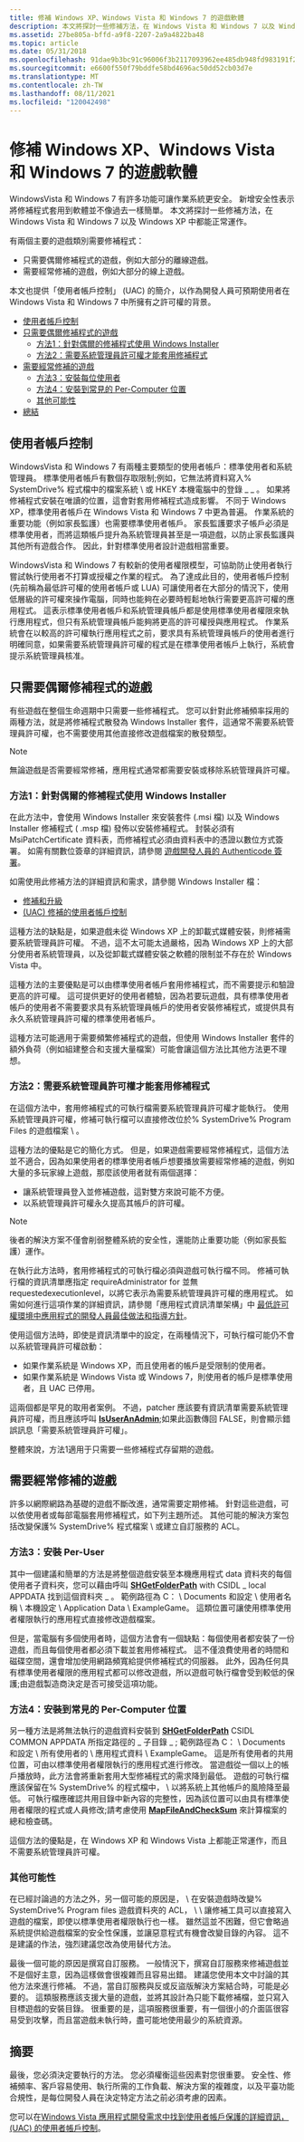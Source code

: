```yaml
---
title: 修補 Windows XP、Windows Vista 和 Windows 7 的遊戲軟體
description: 本文將探討一些修補方法，在 Windows Vista 和 Windows 7 以及 Windows XP 中都能正常運作。
ms.assetid: 27be805a-bffd-a9f8-2207-2a9a4822ba48
ms.topic: article
ms.date: 05/31/2018
ms.openlocfilehash: 91dae9b3bc91c96006f3b2117093962ee485db948fd983191f2db3c7f88fb33a
ms.sourcegitcommit: e6600f550f79bddfe58bd4696ac50dd52cb03d7e
ms.translationtype: MT
ms.contentlocale: zh-TW
ms.lasthandoff: 08/11/2021
ms.locfileid: "120042498"
---
```

# <a name="patching-game-software-in-windows-xp-windows-vista-and-windows-7"></a>修補 Windows XP、Windows Vista 和 Windows 7 的遊戲軟體

WindowsVista 和 Windows 7 有許多功能可讓作業系統更安全。 新增安全性表示將修補程式套用到軟體並不像過去一樣簡單。 本文將探討一些修補方法，在 Windows Vista 和 Windows 7 以及 Windows XP 中都能正常運作。

有兩個主要的遊戲類別需要修補程式：

-   只需要偶爾修補程式的遊戲，例如大部分的離線遊戲。
-   需要經常修補的遊戲，例如大部分的線上遊戲。

本文也提供「使用者帳戶控制」 (UAC) 的簡介，以作為開發人員可預期使用者在 Windows Vista 和 Windows 7 中所擁有之許可權的背景。

-   [使用者帳戶控制](#user-account-control)
-   [只需要偶爾修補程式的遊戲](#games-that-require-only-occasional-patches)
    -   [方法1：針對偶爾的修補程式使用 Windows Installer](#method-1-use-windows-installer-for-occasional-patches)
    -   [方法2：需要系統管理員許可權才能套用修補程式](#method-2-require-administrator-rights-to-apply-patches)
-   [需要經常修補的遊戲](#games-that-require-frequent-patches)
    -   [方法3：安裝每位使用者](#method-3-install-per-user)
    -   [方法4：安裝到常見的 Per-Computer 位置](#method-4-install-to-a-common-per-computer-location)
    -   [其他可能性](#other-possibilities)
-   [總結](#summary)

## <a name="user-account-control"></a>使用者帳戶控制

WindowsVista 和 Windows 7 有兩種主要類型的使用者帳戶：標準使用者和系統管理員。 標準使用者帳戶有數個存取限制;例如，它無法將資料寫入% SystemDrive% 程式檔中的檔案系統 \\ 或 HKEY 本機電腦中的登錄 \_ \_ 。 如果將修補程式安裝在唯讀的位置，這會對套用修補程式造成影響。 不同于 Windows XP，標準使用者帳戶在 Windows Vista 和 Windows 7 中更為普遍。 作業系統的重要功能（例如家長監護）也需要標準使用者帳戶。 家長監護要求子帳戶必須是標準使用者，而將這類帳戶提升為系統管理員甚至是一項遊戲，以防止家長監護與其他所有遊戲合作。 因此，針對標準使用者設計遊戲相當重要。

WindowsVista 和 Windows 7 有較新的使用者權限模型，可協助防止使用者執行嘗試執行使用者不打算或授權之作業的程式。 為了達成此目的，使用者帳戶控制 (先前稱為最低許可權的使用者帳戶或 LUA) 可讓使用者在大部分的情況下，使用低層級的許可權來操作電腦，同時也能夠在必要時輕鬆地執行需要更高許可權的應用程式。 這表示標準使用者帳戶和系統管理員帳戶都是使用標準使用者權限來執行應用程式，但只有系統管理員帳戶能夠將更高的許可權授與應用程式。 作業系統會在以較高的許可權執行應用程式之前，要求具有系統管理員帳戶的使用者進行明確同意，如果需要系統管理員許可權的程式是在標準使用者帳戶上執行，系統會提示系統管理員核准。

## <a name="games-that-require-only-occasional-patches"></a>只需要偶爾修補程式的遊戲

有些遊戲在整個生命週期中只需要一些修補程式。 您可以針對此修補頻率採用的兩種方法，就是將修補程式散發為 Windows Installer 套件，這通常不需要系統管理員許可權，也不需要使用其他直接修改遊戲檔案的散發類型。

> [!Note]  
> 無論遊戲是否需要經常修補，應用程式通常都需要安裝或移除系統管理員許可權。

 

### <a name="method-1-use-windows-installer-for-occasional-patches"></a>方法1：針對偶爾的修補程式使用 Windows Installer

在此方法中，會使用 Windows Installer 來安裝套件 (.msi 檔) 以及 Windows Installer 修補程式 ( .msp 檔) 發佈以安裝修補程式。 封裝必須有 MsiPatchCertificate 資料表，而修補程式必須由資料表中的憑證以數位方式簽署。 如需有關數位簽章的詳細資訊，請參閱 [遊戲開發人員的 Authenticode 簽署](/windows/desktop/DxTechArts/authenticode-signing-for-game-developers)。

如需使用此修補方法的詳細資訊和需求，請參閱 Windows Installer 檔：

-   [修補和升級](/windows/desktop/Msi/patching-and-upgrades)
-   [ (UAC) 修補的使用者帳戶控制](/windows/desktop/Msi/user-account-control--uac--patching)

這種方法的缺點是，如果遊戲未從 Windows XP 上的卸載式媒體安裝，則修補需要系統管理員許可權。 不過，這不太可能太過嚴格，因為 Windows XP 上的大部分使用者系統管理員，以及從卸載式媒體安裝之軟體的限制並不存在於 Windows Vista 中。

這種方法的主要優點是可以由標準使用者帳戶套用修補程式，而不需要提示和驗證更高的許可權。 這可提供更好的使用者體驗，因為若要玩遊戲，具有標準使用者帳戶的使用者不需要要求具有系統管理員帳戶的使用者安裝修補程式，或提供具有永久系統管理員許可權的標準使用者帳戶。

這種方法可能適用于需要頻繁修補程式的遊戲，但使用 Windows Installer 套件的額外負荷（例如組建整合和支援大量檔案）可能會讓這個方法比其他方法更不理想。

### <a name="method-2-require-administrator-rights-to-apply-patches"></a>方法2：需要系統管理員許可權才能套用修補程式

在這個方法中，套用修補程式的可執行檔需要系統管理員許可權才能執行。 使用系統管理員許可權，修補可執行檔可以直接修改位於% SystemDrive% Program Files 的遊戲檔案 \\ 。

這種方法的優點是它的簡化方式。 但是，如果遊戲需要經常修補程式，這個方法並不適合，因為如果使用者的標準使用者帳戶想要播放需要經常修補的遊戲，例如大量的多玩家線上遊戲，那麼該使用者就有兩個選擇：

-   讓系統管理員登入並修補遊戲，這對雙方來說可能不方便。
-   以系統管理員許可權永久提高其帳戶的許可權。

> [!Note]  
> 後者的解決方案不僅會削弱整體系統的安全性，還能防止重要功能（例如家長監護）運作。

 

在執行此方法時，套用修補程式的可執行檔必須與遊戲可執行檔不同。 修補可執行檔的資訊清單應指定 requireAdministrator for 並無 requestedexecutionlevel，以將它表示為需要系統管理員許可權的應用程式。 如需如何進行這項作業的詳細資訊，請參閱「應用程式資訊清單架構」中 [最低許可權環境中應用程式的開發人員最佳做法和指導方針](/previous-versions/dotnet/articles/aa480150(v=msdn.10))。

使用這個方法時，即使是資訊清單中的設定，在兩種情況下，可執行檔可能仍不會以系統管理員許可權啟動：

-   如果作業系統是 Windows XP，而且使用者的帳戶是受限制的使用者。
-   如果作業系統是 Windows Vista 或 Windows 7，則使用者的帳戶是標準使用者，且 UAC 已停用。

這兩個都是罕見的取用者案例。 不過，patcher 應該要有資訊清單需要系統管理員許可權，而且應該呼叫 [**IsUserAnAdmin**](/windows/desktop/api/shlobj_core/nf-shlobj_core-isuseranadmin);如果此函數傳回 FALSE，則會顯示錯誤訊息「需要系統管理員許可權」。

整體來說，方法1適用于只需要一些修補程式存留期的遊戲。

## <a name="games-that-require-frequent-patches"></a>需要經常修補的遊戲

許多以網際網路為基礎的遊戲不斷改進，通常需要定期修補。 針對這些遊戲，可以依使用者或每部電腦套用修補程式，如下列主題所述。 其他可能的解決方案包括改變保護% SystemDrive% 程式檔案 \\ 或建立自訂服務的 ACL。

### <a name="method-3-install-per-user"></a>方法3：安裝 Per-User

其中一個建議和簡單的方法是將整個遊戲安裝至本機應用程式 data 資料夾的每個使用者子資料夾，您可以藉由呼叫 [**SHGetFolderPath**](/windows/desktop/api/shlobj_core/nf-shlobj_core-shgetfolderpatha) with CSIDL \_ local APPDATA 找到這個資料夾 \_ 。 範例路徑為 C： \\ Documents 和設定 \\ 使用者名稱 \\ 本機設定 \\ Application Data \\ ExampleGame。 這類位置可讓使用標準使用者權限執行的應用程式直接修改遊戲檔案。

但是，當電腦有多個使用者時，這個方法會有一個缺點：每個使用者都安裝了一份遊戲，而且每個使用者都必須下載並套用修補程式。 這不僅浪費使用者的時間和磁碟空間，還會增加使用網路頻寬給提供修補程式的伺服器。 此外，因為任何具有標準使用者權限的應用程式都可以修改遊戲，所以遊戲可執行檔會受到較低的保護;由遊戲製造商決定是否可接受這項功能。

### <a name="method-4-install-to-a-common-per-computer-location"></a>方法4：安裝到常見的 Per-Computer 位置

另一種方法是將無法執行的遊戲資料安裝到 [**SHGetFolderPath**](/windows/desktop/api/shlobj_core/nf-shlobj_core-shgetfolderpatha) CSIDL COMMON APPDATA 所指定路徑的 \_ 子目錄 \_ ; 範例路徑為 C： \\ Documents 和設定 \\ 所有使用者的 \\ 應用程式資料 \\ ExampleGame。 這是所有使用者的共用位置，可由以標準使用者權限執行的應用程式進行修改。 當遊戲從一個以上的帳戶播放時，此方法會將重新套用大型修補程式的需求降到最低。 遊戲的可執行檔應該保留在% SystemDrive% 的程式檔中， \\ 以將系統上其他帳戶的風險降至最低。 可執行檔應確認共用目錄中新內容的完整性，因為該位置可以由具有標準使用者權限的程式或人員修改;請考慮使用 [**MapFileAndCheckSum**](/windows/desktop/api/imagehlp/nf-imagehlp-mapfileandchecksuma) 來計算檔案的總和檢查碼。

這個方法的優點是，在 Windows XP 和 Windows Vista 上都能正常運作，而且不需要系統管理員許可權。

### <a name="other-possibilities"></a>其他可能性

在已經討論過的方法之外，另一個可能的原因是， \\ 在安裝遊戲時改變% SystemDrive% Program files 遊戲資料夾的 ACL， \\ \\ 讓修補工具可以直接寫入遊戲的檔案，即使以標準使用者權限執行也一樣。 雖然這並不困難，但它會略過系統提供給遊戲檔案的安全性保護，並讓惡意程式有機會改變目錄的內容。 這不是建議的作法，強烈建議您改為使用替代方法。

最後一個可能的原因是撰寫自訂服務。 一般情況下，撰寫自訂服務來修補遊戲並不是個好主意，因為這樣做會很複雜而且容易出錯。 建議您使用本文中討論的其他方法來進行修補。 不過，當自訂服務與反或反盜版解決方案結合時，可能是必要的。 這類服務應該支援大量的遊戲，並將其設計為只能下載修補檔，並只寫入目標遊戲的安裝目錄。 很重要的是，這項服務很重要，有一個很小的介面區很容易受到攻擊，而且當遊戲未執行時，盡可能地使用最少的系統資源。

## <a name="summary"></a>摘要

最後，您必須決定要執行的方法。 您必須權衡這些因素對您很重要。 安全性、修補頻率、客戶容易使用、執行所需的工作負載、解決方案的複雜度，以及平臺功能合規性，是每位開發人員在決定特定方法之前必須考慮的因素。

您可以在[Windows Vista 應用程式開發需求中找到使用者帳戶保護的詳細資訊， (UAC) 的使用者帳戶控制](/previous-versions/aa905330(v=msdn.10))。

 

 